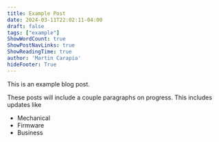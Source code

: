 ```yaml
---
title: Example Post
date: 2024-03-11T22:02:11-04:00
draft: false
tags: ["example"]
ShowWordCount: true
ShowPostNavLinks: true
ShowReadingTime: true
author: 'Martin Carapia'
hideFooter: True
---
```


This is an example blog post.

These posts will include a couple paragraphs on progress.
This includes updates like

- Mechanical
- Firmware
- Business
